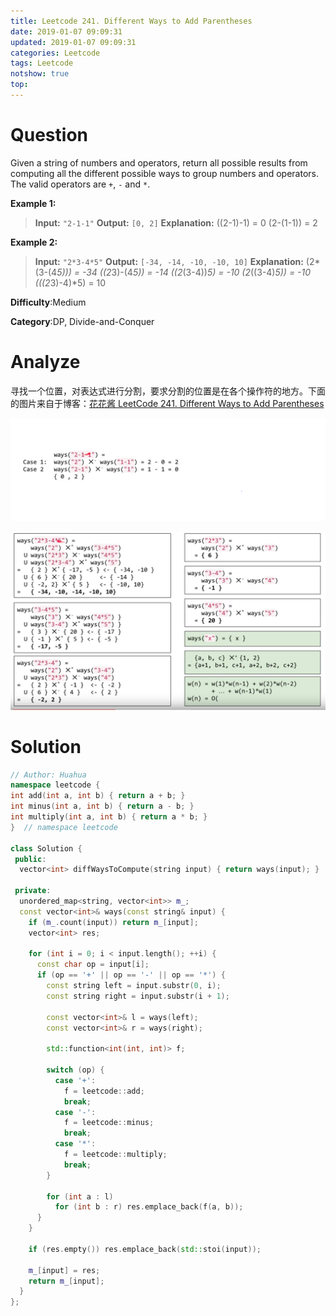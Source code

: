 ```yaml
---
title: Leetcode 241. Different Ways to Add Parentheses
date: 2019-01-07 09:09:31
updated: 2019-01-07 09:09:31
categories: Leetcode
tags: Leetcode
notshow: true
top:
---
```


# Question

Given a string of numbers and operators, return all possible results from computing all the different possible ways to group numbers and operators. The valid operators are  `+`,  `-`  and  `*`.

**Example 1:**

> **Input:** `"2-1-1"`
> **Output:** `[0, 2]`
> **Explanation:**
> ((2-1)-1) = 0
> (2-(1-1)) = 2

**Example 2:**
> **Input:** `"2*3-4*5"`
> **Output:** `[-34, -14, -10, -10, 10]`
> **Explanation:** (2*(3-(4*5))) = -34 
> ((2*3)-(4*5)) = -14 
> ((2*(3-4))*5) = -10 
> (2*((3-4)*5)) = -10 
> (((2*3)-4)*5) = 10

**Difficulty**:Medium

**Category**:DP, Divide-and-Conquer

<!-- more -->

# Analyze

寻找一个位置，对表达式进行分割，要求分割的位置是在各个操作符的地方。下面的图片来自于博客：[花花酱 LeetCode 241. Different Ways to Add Parentheses](http://zxi.mytechroad.com/blog/leetcode/leetcode-241-different-ways-to-add-parentheses/)

![](/images/in-post/2019-01-07-Leetcode-241-Different-Ways-to-Add-Parentheses/2019-01-07-22-43-05.png)

![](/images/in-post/2019-01-07-Leetcode-241-Different-Ways-to-Add-Parentheses/2019-01-07-22-43-54.png)

# Solution

```cpp
// Author: Huahua
namespace leetcode {
int add(int a, int b) { return a + b; }
int minus(int a, int b) { return a - b; }
int multiply(int a, int b) { return a * b; }
}  // namespace leetcode

class Solution {
 public:
  vector<int> diffWaysToCompute(string input) { return ways(input); }

 private:
  unordered_map<string, vector<int>> m_;
  const vector<int>& ways(const string& input) {
    if (m_.count(input)) return m_[input];
    vector<int> res;

    for (int i = 0; i < input.length(); ++i) {
      const char op = input[i];
      if (op == '+' || op == '-' || op == '*') {
        const string left = input.substr(0, i);
        const string right = input.substr(i + 1);

        const vector<int>& l = ways(left);
        const vector<int>& r = ways(right);

        std::function<int(int, int)> f;

        switch (op) {
          case '+':
            f = leetcode::add;
            break;
          case '-':
            f = leetcode::minus;
            break;
          case '*':
            f = leetcode::multiply;
            break;
        }

        for (int a : l)
          for (int b : r) res.emplace_back(f(a, b));
      }
    }

    if (res.empty()) res.emplace_back(std::stoi(input));

    m_[input] = res;
    return m_[input];
  }
};
```
